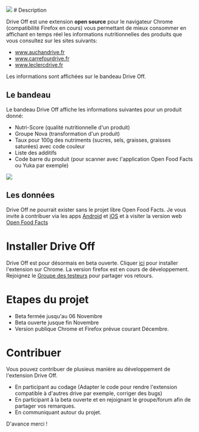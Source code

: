 ﻿<img src="/DriveOff/img/icon.png"/>
# Description

Drive Off est une extension **open source** pour le navigateur Chrome (compatibilité Firefox en cours) vous permettant de mieux consommer en affichant en temps réel les informations nutritionnelles des produits que vous consultez sur les sites suivants:
* www.auchandrive.fr
* www.carrefourdrive.fr
* www.leclercdrive.fr

Les informations sont affichées sur le bandeau Drive Off.

## Le bandeau

Le bandeau Drive Off affiche les informations suivantes pour un produit donné:
* Nutri-Score (qualité nutritionnelle d'un produit)
* Groupe Nova (transformation d'un produit)
* Taux pour 100g des nutriments (sucres, sels, graisses, graisses saturées) avec code couleur
* Liste des additifs
* Code barre du produit (pour scanner avec l'application Open Food Facts ou Yuka par exemple)

<img src="/DriveOff/img/bandeau.png"/>

## Les donn&eacute;es

Drive Off ne pourrait exister sans le projet libre Open Food Facts. Je vous invite à contribuer via les apps [Android](https://android.openfoodfacts.org) et [iOS](https://ios.openfoodfacts.org) et à visiter la version web [Open Food Facts](https://fr.openfoodfacts.org)

# Installer Drive Off

Drive Off est pour désormais en beta ouverte. Cliquer [ici](https://chrome.google.com/webstore/detail/drive-off/ngklhiipicmcedgamnopjkblbijbelnd) pour installer l'extension sur Chrome. La version firefox est en cours de développement. Rejoignez le [Groupe des testeurs](https://groups.google.com/forum/#!forum/driveoff_extension) pour partager vos retours.

# Etapes du projet

* Beta fermée jusqu'au 06 Novembre
* Beta ouverte jusque fin Novembre
* Version publique Chrome et Firefox prévue courant Décembre.

# Contribuer

Vous pouvez contribuer de plusieus manière au développement de l'extension Drive Off.
* En participant au codage (Adapter le code pour rendre l'extension compatible à d'autres drive par exemple, corriger des bugs)
* En participant à la beta ouverte et en rejoignant le groupe/forum afin de partager vos remarques.
* En communiquant autour du projet.

D'avance merci !

